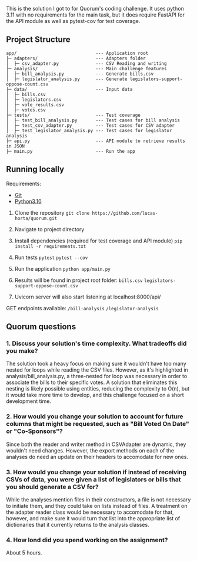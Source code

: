 This is the solution I got to for Quorum's coding challenge. It uses python 3.11 with no requirements for the main task, but it does require FastAPI for the API module as well as pytest-cov for test coverage.

## Project Structure
```
app/                              --- Application root
├─ adapters/                      --- Adapters folder
│  ├─ csv_adapter.py              --- CSV Reading and writing
├─ analysis/                      --- Main challenge features
│  ├─ bill_analysis.py            --- Generate bills.csv
│  ├─ legislator_analysis.py      --- Generate legislators-support-oppose-count.csv
├─ data/                          --- Input data
│  ├─ bills.csv
│  ├─ legislators.csv
│  ├─ vote_results.csv
│  ├─ votes.csv
├─ tests/                         --- Test coverage
│  ├─ test_bill_analysis.py       --- Test cases for bill analysis
│  ├─ test_csv_adapter.py         --- Test cases for CSV adapter
│  ├─ test_legislator_analysis.py --- Test cases for legislator analysis
├─ api.py                         --- API module to retrieve results in JSON
├─ main.py                        --- Run the app
```

## Running locally

Requirements:
- [Git](https://git-scm.com/downloads)
- [Python3.10](https://www.python.org/downloads/)

1. Clone the repository
`git clone https://github.com/lucas-horta/quorum.git`

2. Navigate to project directory

3. Install dependencies (required for test coverage and API module)
`pip install -r requirements.txt`

4. Run tests
`pytest`
`pytest --cov`

5. Run the application
`python app/main.py`

6. Results will be found in project root folder:
`bills.csv`
`legislators-support-oppose-count.csv`

7. Uvicorn server will also start listening at localhost:8000/api/

GET endpoints available:
`/bill-analysis`
`/legislator-analysis`

## Quorum questions

### 1. Discuss your solution's time complexity. What tradeoffs did you make?
The solution took a heavy focus on making sure it wouldn't have too many nested for loops while reading the CSV files. However, as it's highlighted in analysis/bill_analysis.py, a three-nested for loop was necessary in order to associate the bills to their specific votes. A solution that eliminates this nesting is likely possible using entities, reducing the complexity to O(n), but it would take more time to develop, and this challenge focused on a short development time.

### 2. How would you change your solution to account for future columns that might be requested, such as "Bill Voted On Date" or "Co-Sponsors"?
Since both the reader and writer method in CSVAdapter are dynamic, they wouldn't need changes. However, the export methods on each of the analyses do need an update on their headers to accomodate for new ones.

### 3. How would you change your solution if instead of receiving CSVs of data, you were given a list of legislators or bills that you should generate a CSV for?
While the analyses mention files in their constructors, a file is not necessary to initiate them, and they could take on lists instead of files. A treatment on the adapter reader class would be necessary to accomodate for that, however, and make sure it would turn that list into the appropriate list of dictionaries that it currently returns to the analysis classes.

### 4. How lond did you spend working on the assignment?
About 5 hours.

